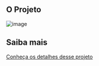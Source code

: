 ## O Projeto

![image](https://user-images.githubusercontent.com/29440533/205625508-e26b5f21-4371-4ced-a660-b9b2a43d6ae8.png)

## Saiba mais

[Conheça os detalhes desse projeto](https://youtu.be/sdrtTtWXIfM)
